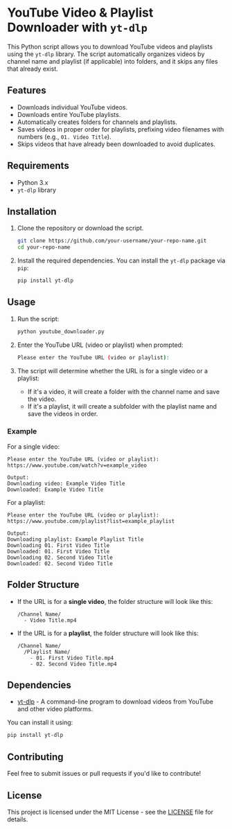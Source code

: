 
# YouTube Video & Playlist Downloader with `yt-dlp`

This Python script allows you to download YouTube videos and playlists using the `yt-dlp` library. The script automatically organizes videos by channel name and playlist (if applicable) into folders, and it skips any files that already exist.

## Features
- Downloads individual YouTube videos.
- Downloads entire YouTube playlists.
- Automatically creates folders for channels and playlists.
- Saves videos in proper order for playlists, prefixing video filenames with numbers (e.g., `01. Video Title`).
- Skips videos that have already been downloaded to avoid duplicates.

## Requirements
- Python 3.x
- `yt-dlp` library

## Installation

1. Clone the repository or download the script.

    ```bash
    git clone https://github.com/your-username/your-repo-name.git
    cd your-repo-name
    ```

2. Install the required dependencies. You can install the `yt-dlp` package via `pip`:

    ```bash
    pip install yt-dlp
    ```

## Usage

1. Run the script:

    ```bash
    python youtube_downloader.py
    ```

2. Enter the YouTube URL (video or playlist) when prompted:

    ```bash
    Please enter the YouTube URL (video or playlist):
    ```

3. The script will determine whether the URL is for a single video or a playlist:
    - If it's a video, it will create a folder with the channel name and save the video.
    - If it's a playlist, it will create a subfolder with the playlist name and save the videos in order.

### Example

For a single video:

```
Please enter the YouTube URL (video or playlist):
https://www.youtube.com/watch?v=example_video

Output:
Downloading video: Example Video Title
Downloaded: Example Video Title
```

For a playlist:

```
Please enter the YouTube URL (video or playlist):
https://www.youtube.com/playlist?list=example_playlist

Output:
Downloading playlist: Example Playlist Title
Downloading 01. First Video Title
Downloaded: 01. First Video Title
Downloading 02. Second Video Title
Downloaded: 02. Second Video Title
```

## Folder Structure

- If the URL is for a **single video**, the folder structure will look like this:

  ```
  /Channel Name/
    - Video Title.mp4
  ```

- If the URL is for a **playlist**, the folder structure will look like this:

  ```
  /Channel Name/
    /Playlist Name/
      - 01. First Video Title.mp4
      - 02. Second Video Title.mp4
  ```

## Dependencies

- [yt-dlp](https://github.com/yt-dlp/yt-dlp) - A command-line program to download videos from YouTube and other video platforms.

You can install it using:

```bash
pip install yt-dlp
```

## Contributing

Feel free to submit issues or pull requests if you'd like to contribute!

## License

This project is licensed under the MIT License - see the [LICENSE](LICENSE) file for details.
